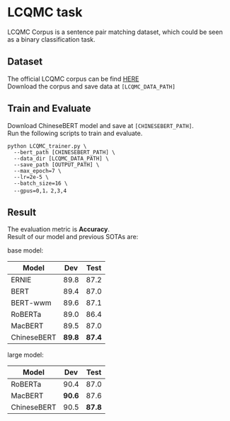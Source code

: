 # LCQMC task
LCQMC Corpus is a sentence pair matching dataset, 
which could be seen as a binary classification task. 

## Dataset
The official LCQMC corpus can be find [HERE](http://icrc.hitsz.edu.cn/info/1037/1146.htm)  
Download the corpus and save data at `[LCQMC_DATA_PATH]`

## Train and Evaluate
Download ChineseBERT model and save at `[CHINESEBERT_PATH]`.  
Run the following scripts to train and evaluate. 
```
python LCQMC_trainer.py \
  --bert_path [CHINESEBERT_PATH] \
  --data_dir [LCQMC_DATA_PATH] \
  --save_path [OUTPUT_PATH] \
  --max_epoch=7 \
  --lr=2e-5 \
  --batch_size=16 \
  --gpus=0,1，2,3,4
```

## Result
The evaluation metric is **Accuracy**.  
Result of our model and previous SOTAs are:

base model: 

| Model  | Dev | Test |  
|  ----  | ----  | ----  |
| ERNIE | 89.8 |  87.2  |
| BERT | 89.4 | 87.0 |  
| BERT-wwm | 89.6 | 87.1 |  
| RoBERTa |  89.0 |  86.4 |  
| MacBERT | 89.5 | 87.0 |  
| ChineseBERT | **89.8** | **87.4** |  

large model:

| Model  | Dev | Test |  
|  ----  | ----  | ----  |  
| RoBERTa | 90.4 | 87.0 |  
| MacBERT |  **90.6** | 87.6 |  
| ChineseBERT | 90.5 |  **87.8** |  